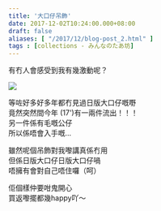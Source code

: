 ```yaml
---
title: '大口仔吊飾'
date: 2017-12-02T10:24:00.000+08:00
draft: false
aliases: [ "/2017/12/blog-post_2.html" ]
tags : [collections - みんなのたあ坊]
---
```


有冇人會感受到我有幾激動呢？  

[![](https://c1.staticflickr.com/5/4553/38333584281_aaff441bc3_z.jpg)](https://c1.staticflickr.com/5/4553/38333584281_aaff441bc3_z.jpg)

等咗好多好多年都冇見過日版大口仔嘅嘢  
竟然突然間今年 (17')有一兩件流出！！！  
另一件係有毛嘅公仔  
所以係唔會入手嘅...  
  
雖然呢個吊飾對我嚟講真係冇用  
但係日版大口仔日版大口仔喎  
唔擁有會對自己唔住囉（呵）  
  
佢個樣仲要咁鬼開心  
買返嚟擺都幾happy吖～